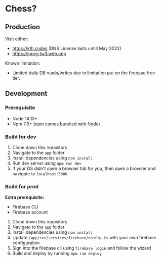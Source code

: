 # Chess?

## Production

Visit either:

* <https://kth.codes> (DNS License lasts untill May 2022)
* <https://iprog-tw3.web.app>

Known limitation:

* Limited daily DB reads/writes due to limitation put on the firebase free tier.

## Development

### Prerequisite

* Node 14.13+
* Npm 7.9+ (npm comes bundled with Node)

### Build for dev

1. Clone down this repository
2. Navigate to the `app` folder
3. Install dependencies using `npm install`
4. Run dev server using `npm run dev`
5. If your OS didn't open a browser tab for you, then open a browser and navigate to `localhost:3000`

### Build for prod

__Extra prerequisite:__

* Firebase CLI
* Firebase account

1. Clone down this repository
2. Navigate to the `app` folder
3. Install dependencies using `npm install`
4. Update `/app/src/services/firebase/config.ts` with your own firebase configuration
5. Sign into the firebase cli using `firebase login` and follow the wizard
6. Build and deploy by running `npm run deploy`
